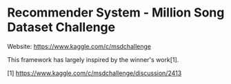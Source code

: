 # Recommender System - Million Song Dataset Challenge

Website: https://www.kaggle.com/c/msdchallenge

This framework has largely inspired by the winner's work[1].

[1] https://www.kaggle.com/c/msdchallenge/discussion/2413
